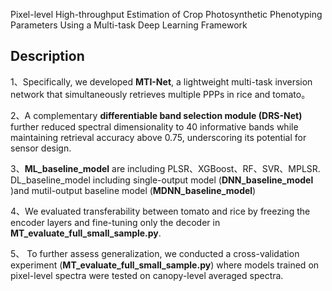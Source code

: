 Pixel-level High-throughput Estimation of Crop Photosynthetic Phenotyping Parameters Using a Multi-task Deep Learning Framework

## Description

1、Specifically, we developed **MTI-Net**, a lightweight multi-task inversion network that simultaneously retrieves multiple PPPs in rice and tomato。

2、A complementary **differentiable band selection module (DRS-Net)** further reduced spectral dimensionality to 40 informative bands while maintaining retrieval accuracy above 0.75, underscoring its potential for sensor design.

3、**ML_baseline_model** are including PLSR、XGBoost、RF、SVR、MPLSR. DL_baseline_model including single-output model (**DNN_baseline_model** )and mutil-output baseline model (**MDNN_baseline_model**)

4、We evaluated transferability between tomato and rice by freezing the encoder layers and fine-tuning only the decoder in **MT_evaluate_full_small_sample.py**.

5、 To further assess generalization, we conducted a cross-validation experiment (**MT_evaluate_full_small_sample.py**) where models trained on pixel-level spectra were tested on canopy-level averaged spectra.
